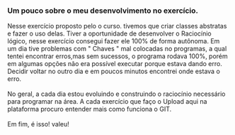 ### Um pouco sobre o meu desenvolvimento no exercício.
Nesse exercício proposto pelo o curso.
tivemos que criar classes abstratas e fazer o uso delas.
Tiver a oportunidade de desenvolver o Raciocínio lógico, nesse exercício consegui fazer ele 100% de forma autônoma.
Em um dia tive problemas com " Chaves " mal colocadas no programas, a qual tentei encontrar erros,mas sem sucessos, o programa rodava 100%, porém em algumas opções não era possível executar porque estava dando erro.
Decidir voltar no outro dia e em poucos minutos encontrei onde estava o erro.
<br/><br/>
No geral, a cada dia estou evoluindo e construindo o raciocínio necessário para programar na área.
A cada exercício que faço o Upload aqui na plataforma procuro entender mais como funciona o GIT.
<br/><br/>
Em fim, é isso! valeu! 

